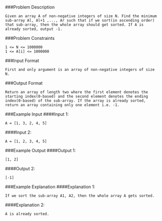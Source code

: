 ###Problem Description
```
Given an array A of non-negative integers of size N. Find the minimum sub-array Al, Al+1 ,..., Ar such that if we sort(in ascending order) that sub-array, then the whole array should get sorted. If A is already sorted, output -1.
```


###Problem Constraints
```
1 <= N <= 1000000
1 <= A[i] <= 1000000
```


###Input Format
```
First and only argument is an array of non-negative integers of size N.
```



###Output Format
```
Return an array of length two where the first element denotes the starting index(0-based) and the second element denotes the ending index(0-based) of the sub-array. If the array is already sorted, return an array containing only one element i.e. -1.
```



###Example Input
####Input 1:

```
A = [1, 3, 2, 4, 5]
```
####Input 2:

```
A = [1, 2, 3, 4, 5]
```


###Example Output
####Output 1:

```
[1, 2]
```
####Output 2:

```
[-1]
```


###Example Explanation
####Explanation 1:

```
If we sort the sub-array A1, A2, then the whole array A gets sorted.
```
####Explanation 2:

```
A is already sorted.
```
